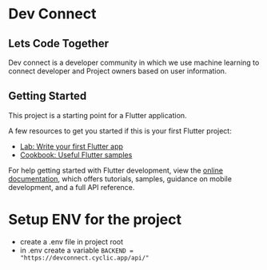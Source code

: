 # Dev Connect
## Lets Code Together

Dev connect is a developer community in which we use machine learning to connect developer and Project owners based on user information.

## Getting Started

This project is a starting point for a Flutter application.

A few resources to get you started if this is your first Flutter project:

- [Lab: Write your first Flutter app](https://docs.flutter.dev/get-started/codelab)
- [Cookbook: Useful Flutter samples](https://docs.flutter.dev/cookbook)

For help getting started with Flutter development, view the
[online documentation](https://docs.flutter.dev/), which offers tutorials,
samples, guidance on mobile development, and a full API reference.


# Setup ENV for the project
- create a .env file in project root
- in .env create a variable `BACKEND = "https://devconnect.cyclic.app/api/"`
